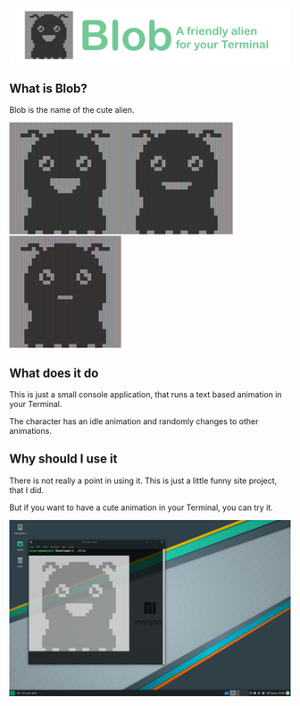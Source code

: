 ![Blob](https://raw.githubusercontent.com/basicx-StrgV/Blob/main/graphics/repositoryBanner.png)

## What is Blob?

Blob is the name of the cute alien.

<img src="https://raw.githubusercontent.com/basicx-StrgV/Blob/main/graphics/BlobHappy.png" width="200" height="200"/><img src="https://raw.githubusercontent.com/basicx-StrgV/Blob/main/graphics/BlobNeutral.png" width="200" height="200"/><img src="https://raw.githubusercontent.com/basicx-StrgV/Blob/main/graphics/BlobMhh.png" width="200" height="200"/>

## What does it do

This is just a small console application, that runs a text based animation in your Terminal.

The character has an idle animation and randomly changes to other animations.

## Why should I use it

There is not really a point in using it.
This is just a little funny site project, that I did.

But if you want to have a cute animation in your Terminal, you can try it.

![BlobSample](https://raw.githubusercontent.com/basicx-StrgV/Blob/main/graphics/SampleLinux.png)
